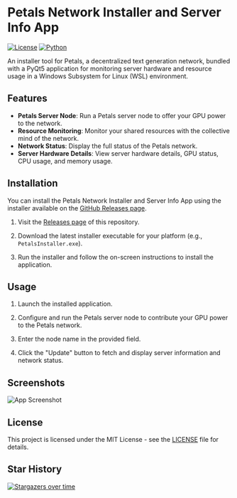 # Petals Network Installer and Server Info App

[![License](https://img.shields.io/badge/license-MIT-blue.svg)](LICENSE)
[![Python](https://img.shields.io/badge/python-3.10%2B-blue.svg)](https://www.python.org/downloads/)

An installer tool for Petals, a decentralized text generation network, bundled with a PyQt5 application for monitoring server hardware and resource usage in a Windows Subsystem for Linux (WSL) environment.

## Features

- **Petals Server Node**: Run a Petals server node to offer your GPU power to the network.
- **Resource Monitoring**: Monitor your shared resources with the collective mind of the network.
- **Network Status**: Display the full status of the Petals network.
- **Server Hardware Details**: View server hardware details, GPU status, CPU usage, and memory usage.

## Installation

You can install the Petals Network Installer and Server Info App using the installer available on the [GitHub Releases page](https://github.com/ParisNeo/petals_server_installer/releases).

1. Visit the [Releases page](https://github.com/ParisNeo/petals_server_installer/releases) of this repository.

2. Download the latest installer executable for your platform (e.g., `PetalsInstaller.exe`).

3. Run the installer and follow the on-screen instructions to install the application.

## Usage

1. Launch the installed application.

2. Configure and run the Petals server node to contribute your GPU power to the Petals network.

3. Enter the node name in the provided field.

4. Click the "Update" button to fetch and display server information and network status.

## Screenshots

![App Screenshot](screenshot.png)

## License

This project is licensed under the MIT License - see the [LICENSE](LICENSE) file for details.

## Star History

[![Stargazers over time](https://starchart.cc/ParisNeo/petals_server_installer.svg)](https://starchart.cc/ParisNeo/petals_server_installer)
